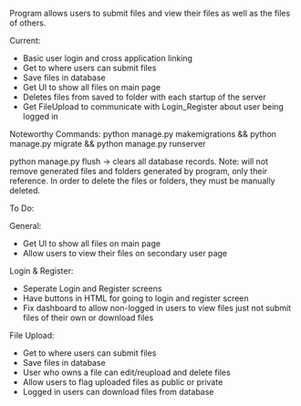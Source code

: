 Program allows users to submit files and view their files as well as the 
files of others.

Current:
 - Basic user login and cross application linking
 - Get to where users can submit files
 - Save files in database
 - Get UI to show all files on main page
 - Deletes files from saved to folder with each startup of the server
 - Get FileUpload to communicate with Login_Register about user being 
logged in

Noteworthy Commands:
python manage.py makemigrations && python manage.py migrate && python manage.py runserver

python manage.py flush -> clears all database records. Note: will not remove generated files and folders generated by program, only their reference. In order to delete the files or folders, they must be manually deleted.

To Do:

General:
 - Get UI to show all files on main page
 - Allow users to view their files on secondary user page

Login & Register:
 - Seperate Login and Register screens
 - Have buttons in HTML for going to login and register screen
 - Fix dashboard to allow non-logged in users to view files just not 
submit files of their own or download files

File Upload:
 - Get to where users can submit files
 - Save files in database
 - User who owns a file can edit/reupload and delete files
 - Allow users to flag uploaded files as public or private
 - Logged in users can download files from database
